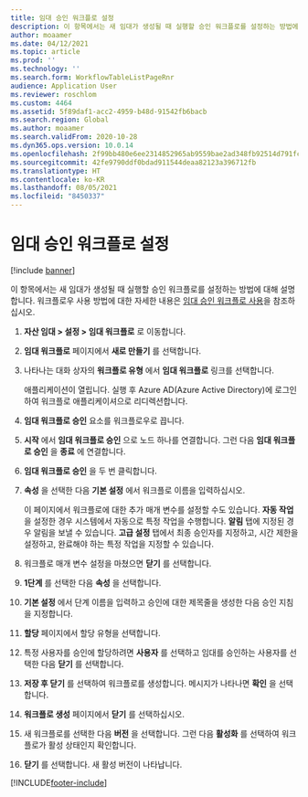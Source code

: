 ```yaml
---
title: 임대 승인 워크플로 설정
description: 이 항목에서는 새 임대가 생성될 때 실행할 승인 워크플로를 설정하는 방법에 대해 설명합니다.
author: moaamer
ms.date: 04/12/2021
ms.topic: article
ms.prod: ''
ms.technology: ''
ms.search.form: WorkflowTableListPageRnr
audience: Application User
ms.reviewer: roschlom
ms.custom: 4464
ms.assetid: 5f89daf1-acc2-4959-b48d-91542fb6bacb
ms.search.region: Global
ms.author: moaamer
ms.search.validFrom: 2020-10-28
ms.dyn365.ops.version: 10.0.14
ms.openlocfilehash: 2f99bb480e6ee2314852965ab9559bae2ad348fb92514d791fca127d91558348
ms.sourcegitcommit: 42fe9790ddf0bdad911544deaa82123a396712fb
ms.translationtype: HT
ms.contentlocale: ko-KR
ms.lasthandoff: 08/05/2021
ms.locfileid: "8450337"
---
```

# <a name="set-up-lease-approval-workflows"></a>임대 승인 워크플로 설정

[!include [banner](../includes/banner.md)]

이 항목에서는 새 임대가 생성될 때 실행할 승인 워크플로를 설정하는 방법에 대해 설명합니다. 워크플로우 사용 방법에 대한 자세한 내용은 [임대 승인 워크플로 사용](use-create-lease-wrkflw.md)을 참조하십시오. 

1. **자산 임대 \> 설정 \> 임대 워크플로** 로 이동합니다.
2. **임대 워크플로** 페이지에서 **새로 만들기** 를 선택합니다.
3. 나타나는 대화 상자의 **워크플로 유형** 에서 **임대 워크플로** 링크를 선택합니다.

    애플리케이션이 열립니다. 실행 후 Azure AD(Azure Active Directory)에 로그인하여 워크플로 애플리케이셔으로 리디렉션합니다.

4. **임대 워크플로 승인** 요소를 워크플로우로 끕니다.
5. **시작** 에서 **임대 워크플로 승인** 으로 노드 하나를 연결합니다. 그런 다음 **임대 워크플로 승인** 을 **종료** 에 연결합니다.
6. **임대 워크플로 승인** 을 두 번 클릭합니다.
7. **속성** 을 선택한 다음 **기본 설정** 에서 워크플로 이름을 입력하십시오.

    이 페이지에서 워크플로에 대한 추가 매개 변수를 설정할 수도 있습니다. **자동 작업** 을 설정한 경우 시스템에서 자동으로 특정 작업을 수행합니다. **알림** 탭에 지정된 경우 알림을 보낼 수 있습니다. **고급 설정** 탭에서 최종 승인자를 지정하고, 시간 제한을 설정하고, 완료해야 하는 특정 작업을 지정할 수 있습니다.

8. 워크플로 매개 변수 설정을 마쳤으면 **닫기** 를 선택합니다.
9. **1단계** 를 선택한 다음 **속성** 을 선택합니다.
10. **기본 설정** 에서 단계 이름을 입력하고 승인에 대한 제목줄을 생성한 다음 승인 지침을 지정합니다.
11. **할당** 페이지에서 할당 유형을 선택합니다.
12. 특정 사용자를 승인에 할당하려면 **사용자** 를 선택하고 임대를 승인하는 사용자를 선택한 다음 **닫기** 를 선택합니다.
13. **저장 후 닫기** 를 선택하여 워크플로를 생성합니다. 메시지가 나타나면 **확인** 을 선택합니다.
14. **워크플로 생성** 페이지에서 **닫기** 를 선택하십시오.
14. 새 워크플로를 선택한 다음 **버전** 을 선택합니다. 그런 다음 **활성화** 를 선택하여 워크플로가 활성 상태인지 확인합니다.
15. **닫기** 를 선택합니다. 새 활성 버전이 나타납니다.


[!INCLUDE[footer-include](../../includes/footer-banner.md)]
